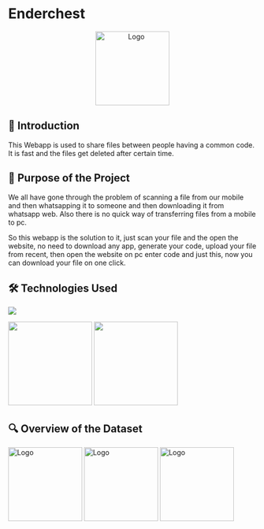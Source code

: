 ﻿# Enderchest
 
 <p align="center">
  <a href="https://ender-chest.netlify.app">
    <img src="https://drive.google.com/uc?export=view&id=1Z01xt2HBt6gPtZjBNjt9ZAflze91vvf8" alt="Logo" width="150" height="150">
  </a>
 
 ## 📌 Introduction

This Webapp is used to share files between people having a common code. It is fast and the files get deleted after certain time.

## 🎯 Purpose of the Project

We all have gone through the problem of scanning a file from our mobile and then whatsapping it to someone and then downloading it from whatsapp web. Also there is no quick
 way of transferring files from a mobile to pc. 
 
So this webapp is the solution to it, just scan your file and the open the website, no need to download any app, generate your code, upload your file from recent,
 then open the website on pc enter code and just this, now you can download your file on one click.
 
 ## 🛠️ Technologies Used

![](https://forthebadge.com/images/badges/uses-html.svg)

[<img target="_blank" src="https://flutter.dev/assets/flutter-lockup-1caf6476beed76adec3c477586da54de6b552b2f42108ec5bc68dc63bae2df75.png" width=170>](https://flask.palletsprojects.com/en/1.1.x/) [<img target="_blank" src="https://www.gstatic.com/devrel-devsite/prod/v5f61782021051fb502364887a46a1c5ce2cd6f3d29a3549e907afe67612e9bba/firebase/images/lockup.png" width=170>](https://gunicorn.org)
 
 
 ## 🔍 Overview of the Dataset
 
  <a>
    <img src="https://drive.google.com/uc?export=view&id=1G_TFnWpeh-01fZr8esmpEwExYCXLlLox" alt="Logo" width="150" height="150">
  </a>
 
 
 
  <a>
    <img src="https://drive.google.com/uc?export=view&id=1TGgPOKs-IFRyQI2hoZrMSNasehFBoQ3k" alt="Logo" width="150" height="150">
  </a>
 
 
 
 
  <a>
    <img src="https://drive.google.com/uc?export=view&id=1-I8bexTVklAho3IXrbAWETw6yzUG_OXD" alt="Logo" width="150" height="150">
  </a>
 
 
 
 
 
 
 

